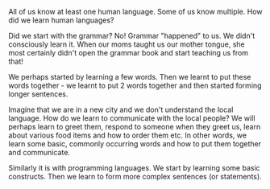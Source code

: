All of us know at least one human language. Some of us know multiple. How did we learn human languages?

Did we start with the grammar? No! Grammar "happened" to us. We didn't consciously learn it. When our moms taught us our mother tongue, she most certainly didn't open the grammar book and start teaching us from that!

We perhaps started by learning a few words. Then we learnt to put these words together - we learnt to put 2 words together and then started forming longer sentences.

Imagine that we are in a new city and we don't understand the local language. How do we learn to communicate with the local people? We will perhaps learn to greet them, respond to someone when they greet us, learn about various food items and how to order them etc. In other words, we learn some basic, commonly occurring words and how to put them together and communicate.

Similarly it is with programming languages. We start by learning some basic constructs. Then we learn to form more complex sentences (or statements).